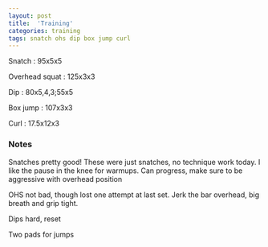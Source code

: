 ```yaml
---
layout: post
title:  'Training'
categories: training
tags: snatch ohs dip box jump curl
---
```


Snatch :   95x5x5

Overhead squat   :   125x3x3

Dip      :   80x5,4,3;55x5

Box jump  : 107x3x3

Curl    : 17.5x12x3

### Notes

Snatches pretty good! These were just snatches, no technique work today. I like the pause in the knee for warmups. Can progress, make sure to be aggressive with overhead position

OHS not bad, though lost one attempt at last set. Jerk the bar overhead, big breath and grip tight.

Dips hard, reset

Two pads for jumps
